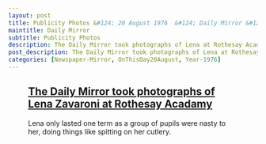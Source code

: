 ```yaml
---
layout: post
title: Publicity Photos &#124; 20 August 1976  &#124; Daily Mirror &#124; Lena Zavaroni at Rothesay Acadamy
maintitle: Daily Mirror
subtitle: Publicity Photos
description: The Daily Mirror took photographs of Lena at Rothesay Acadamy, she only lasted one term as a group of pupils were nasty to her, doing things like spitting on her cutlery.
post_description: The Daily Mirror took photographs of Lena at Rothesay Acadamy, she only lasted one term as a group of pupils were nasty to her, doing things like spitting on her cutlery.
categories: [Newspaper-Mirror, OnThisDay20August, Year-1976]
---
```


<figure class="fig3">
<div class="CardLayout">
<div class="CardItem">
<h2 id="infobox1" class="infobox"><a href="#infobox1">The Daily Mirror took photographs of Lena Zavaroni at Rothesay Acadamy</a></h2>
<div class="CardItem split">
<p>Lena only lasted one term as a group of pupils were nasty to her, doing things like spitting on her cutlery.</p>
</div></div></div>
</figure>
